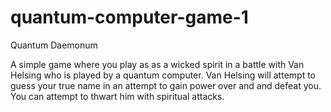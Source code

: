 # quantum-computer-game-1

Quantum Daemonum 

A simple game where you play as as a wicked spirit in a battle with
Van Helsing who is played by a quantum computer. Van Helsing will
attempt to guess your true name in an attempt to gain power over and
and defeat you. You can attempt to thwart him with spiritual attacks.
